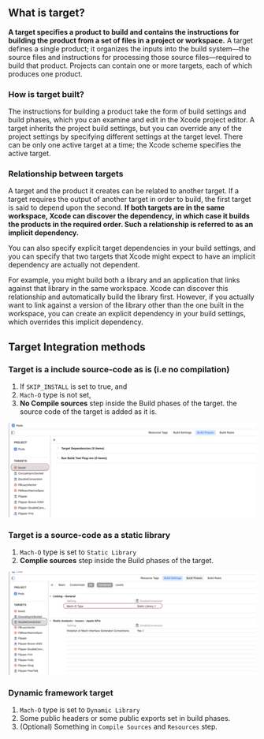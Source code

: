 

## What is target?

**A target specifies a product to build and contains the instructions for building the product from a set of files in a project or workspace.** A target defines a single product; it organizes the inputs into the build system—the source files and instructions for processing those source files—required to build that product. Projects can contain one or more targets, each of which produces one product.

### How is target built?

The instructions for building a product take the form of build settings and build phases, which you can examine and edit in the Xcode project editor. A target inherits the project build settings, but you can override any of the project settings by specifying different settings at the target level. There can be only one active target at a time; the Xcode scheme specifies the active target.

### Relationship between targets

A target and the product it creates can be related to another target. If a target requires the output of another target in order to build, the first target is said to depend upon the second. **If both targets are in the same workspace, Xcode can discover the dependency, in which case it builds the products in the required order. Such a relationship is referred to as an implicit dependency.** 

You can also specify explicit target dependencies in your build settings, and you can specify that two targets that Xcode might expect to have an implicit dependency are actually not dependent.

For example, you might build both a library and an application that links against that library in the same workspace. Xcode can discover this relationship and automatically build the library first. However, if you actually want to link against a version of the library other than the one built in the workspace, you can create an explicit dependency in your build settings, which overrides this implicit dependency.

## Target Integration methods


### Target is a include source-code as is (i.e no compilation)

1. If `SKIP_INSTALL` is set to true, and 
2. `Mach-O` type is not set,  
3. **No Compile sources** step inside the Build phases of the target. 
the source code of the target is added as it is.

![No Compile sources](images/includeasitistarget.png)

### Target is a source-code as a static library

1. `Mach-O` type is set to `Static Library`
2. **Complie sources** step inside the Build phases of the target.

![Static Library](images/staticlibtarget.png)

### Dynamic framework target

1. `Mach-O` type is set to `Dynamic Library`
2. Some public headers or some public exports set in build phases.
3. (Optional) Something in `Compile Sources` and `Resources` step.